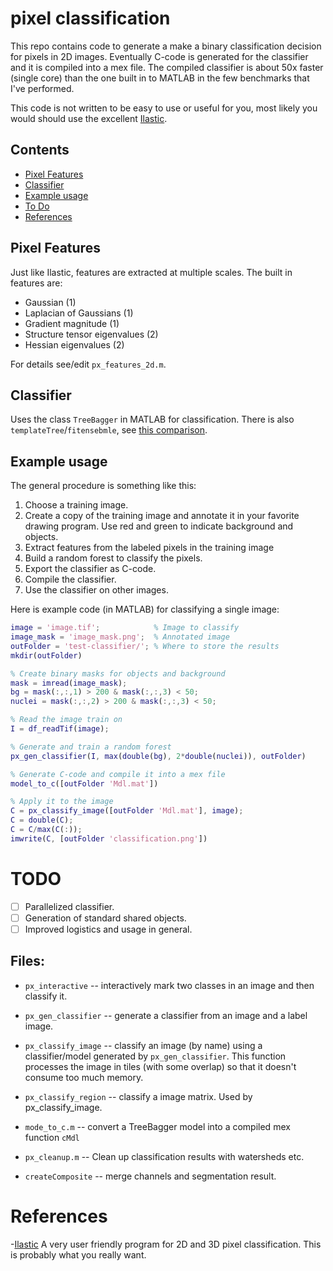 # pixel classification

This repo contains code to generate a make a binary classification decision
for pixels in 2D images.  Eventually C-code is generated for the classifier
and it is compiled into a mex file. The compiled classifier is about 50x
faster (single core) than the one built in to MATLAB in the few benchmarks
that I've performed.

This code is not written to be easy to use or useful for you, most likely
you would should use the excellent
[Ilastic](https://www.ilastik.org/).


## Contents

 - [Pixel Features](#features)
 - [Classifier](#classifier)
 - [Example usage](#example1)
 - [To Do](#todo)
 - [References](#references)


<a name="features" />

## Pixel Features
Just like Ilastic, features are extracted at multiple scales. The built
in features are:
 - Gaussian (1)
 - Laplacian of Gaussians (1)
 - Gradient magnitude (1)
 - Structure tensor eigenvalues (2)
 - Hessian eigenvalues (2)

For details see/edit `px_features_2d.m`.

<a name="classifier" />

## Classifier

Uses the class `TreeBagger` in MATLAB for classification. There is also `templateTree`/`fitensebmle`, see [this comparison](https://se.mathworks.com/help/stats/ensemble-algorithms.html#bsxabwd).

<a name="example1" />

## Example usage
The general procedure is something like this:
1. Choose a training image.
2. Create a copy of the training image and annotate it
   in your favorite drawing program. Use red and green to indicate
   background and objects.
3. Extract features from the labeled pixels in the training image
4. Build a random forest to classify the pixels.
5. Export the classifier as C-code.
6. Compile the classifier.
7. Use the classifier on other images.

Here is example code (in MATLAB) for classifying a single image:

``` MATLAB
image = 'image.tif';            % Image to classify
image_mask = 'image_mask.png';  % Annotated image
outFolder = 'test-classifier/'; % Where to store the results
mkdir(outFolder)

% Create binary masks for objects and background
mask = imread(image_mask);
bg = mask(:,:,1) > 200 & mask(:,:,3) < 50;
nuclei = mask(:,:,2) > 200 & mask(:,:,3) < 50;

% Read the image train on
I = df_readTif(image);

% Generate and train a random forest
px_gen_classifier(I, max(double(bg), 2*double(nuclei)), outFolder)

% Generate C-code and compile it into a mex file
model_to_c([outFolder 'Mdl.mat'])

% Apply it to the image
C = px_classify_image([outFolder 'Mdl.mat'], image);
C = double(C);
C = C/max(C(:));
imwrite(C, [outFolder 'classification.png'])
```

<a name="todo" />

# TODO
 - [ ] Parallelized classifier.
 - [ ] Generation of standard shared objects.
 - [ ] Improved logistics and usage in general.

## Files:
 - `px_interactive` -- interactively mark two classes in an image and then classify it.
 - `px_gen_classifier` -- generate a classifier from an image and a label image.
 - `px_classify_image` -- classify an image (by name) using a classifier/model generated by `px_gen_classifier`. This function processes the image in tiles (with some overlap) so that it doesn't consume too much memory.
 - `px_classify_region` -- classify a image matrix. Used by px_classify_image.
 - `mode_to_c.m` -- convert a TreeBagger model into a compiled mex function `cMdl`

 - `px_cleanup.m` -- Clean up classification results with watersheds etc.

 - `createComposite` -- merge channels and segmentation result.

<a name="references" />

# References
 -[Ilastic](https://www.ilastik.org/) A very user friendly program for 2D and 3D pixel classification. This is probably what you really want.
